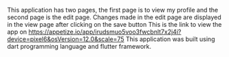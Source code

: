This application has two pages, the first page is to view my profile and the second page is the edit page.
Changes made in the edit page are displayed in the view page after clicking on the save button
This is the link to view the app on https://appetize.io/app/irudsmuo5voo3fwcbnlt7x2j4i?device=pixel6&osVersion=12.0&scale=75
This application was built using dart programming language and flutter framework.
